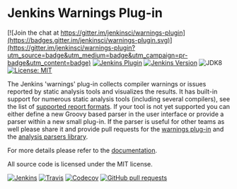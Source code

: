 # Jenkins Warnings Plug-in

[![Join the chat at https://gitter.im/jenkinsci/warnings-plugin](https://badges.gitter.im/jenkinsci/warnings-plugin.svg)](https://gitter.im/jenkinsci/warnings-plugin?utm_source=badge&utm_medium=badge&utm_campaign=pr-badge&utm_content=badge)
[![Jenkins Plugin](https://img.shields.io/jenkins/plugin/v/warnings.svg)](https://plugins.jenkins.io/warnings)
[![Jenkins Version](https://img.shields.io/badge/Jenkins-2.89.1-green.svg)](https://jenkins.io/download/)
![JDK8](https://img.shields.io/badge/jdk-8-yellow.svg)
[![License: MIT](https://img.shields.io/badge/license-MIT-yellow.svg)](https://opensource.org/licenses/MIT) 

The Jenkins 'warnings' plug-in collects compiler warnings or issues reported by static analysis tools and visualizes the 
results. It has built-in support for numerous static analysis tools (including several compilers), see the list of
[supported report formats](SUPPORTED-FORMATS.md). If your tool is not yet supported you can either define a new 
Groovy based parser in the user interface or provide a parser within a new small plug-in. If the parser is useful for 
other teams as well please share it and provide pull requests for the 
[warnings plug-in](https://github.com/jenkinsci/warnings-plugin/pulls) and 
the [analysis parsers library](https://github.com/jenkinsci/analysis-model/). 

For more details please refer to the [documentation](doc/Documentation.md).

All source code is licensed under the MIT license.


[![Jenkins](https://ci.jenkins.io/job/Plugins/job/warnings-plugin/job/master/badge/icon)](https://ci.jenkins.io/job/Plugins/job/warnings-plugin/job/master/)
[![Travis](https://img.shields.io/travis/jenkinsci/warnings-plugin.svg)](https://travis-ci.org/jenkinsci/warnings-plugin)
[![Codecov](https://img.shields.io/codecov/c/github/jenkinsci/warnings-plugin/master.svg)](https://codecov.io/gh/jenkinsci/warnings-plugin/branch/master)
[![GitHub pull requests](https://img.shields.io/github/issues-pr/jenkinsci/warnings-plugin.svg)](https://github.com/jenkinsci/warnings-plugin/pulls)


